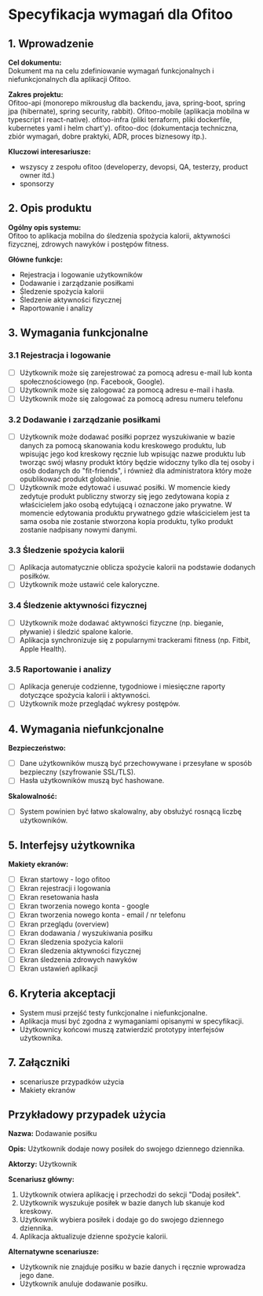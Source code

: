 # Specyfikacja wymagań dla Ofitoo

## 1. Wprowadzenie

**Cel dokumentu:**  
Dokument ma na celu zdefiniowanie wymagań funkcjonalnych i niefunkcjonalnych dla aplikacji Ofitoo.

**Zakres projektu:**  
Ofitoo-api (monorepo mikrousług dla backendu, java, spring-boot, spring jpa (hibernate), spring security, rabbit).
Ofitoo-mobile (aplikacja mobilna w typescript i react-native).
ofitoo-infra (pliki terraform, pliki dockerfile, kubernetes yaml i helm chart'y).
ofitoo-doc (dokumentacja techniczna, zbiór wymagań, dobre praktyki, ADR, proces biznesowy itp.).

**Kluczowi interesariusze:**
- wszyscy z zespołu ofitoo (developerzy, devopsi, QA, testerzy, product owner itd.)
- sponsorzy

## 2. Opis produktu

**Ogólny opis systemu:**  
Ofitoo to aplikacja mobilna do śledzenia spożycia kalorii, aktywności fizycznej, zdrowych nawyków i postępów fitness.

**Główne funkcje:**
- Rejestracja i logowanie użytkowników
- Dodawanie i zarządzanie posiłkami
- Śledzenie spożycia kalorii
- Śledzenie aktywności fizycznej
- Raportowanie i analizy

## 3. Wymagania funkcjonalne

### 3.1 Rejestracja i logowanie
- [ ] Użytkownik może się zarejestrować za pomocą adresu e-mail lub konta społecznościowego (np. Facebook, Google).
- [ ] Użytkownik może się zalogować za pomocą adresu e-mail i hasła.
- [ ] Użytkownik może się zalogować za pomocą adresu numeru telefonu

### 3.2 Dodawanie i zarządzanie posiłkami
- [ ] Użytkownik może dodawać posiłki poprzez wyszukiwanie w bazie danych za pomocą skanowania kodu kreskowego produktu,
    lub wpisując jego kod kreskowy ręcznie lub wpisując nazwe produktu lub tworząc swój własny produkt który będzie widoczny
tylko dla tej osoby i osób dodanych do "fit-friends", i również dla administratora który może opublikować produkt globalnie.
- [ ] Użytkownik może edytować i usuwać posiłki. W momencie kiedy zedytuje produkt publiczny stworzy się jego zedytowana kopia
z właścicielem jako osobą edytującą i oznaczone jako prywatne. W momencie edytowania produktu prywatnego gdzie właścicielem
jest ta sama osoba nie zostanie stworzona kopia produktu, tylko produkt zostanie nadpisany nowymi danymi.

### 3.3 Śledzenie spożycia kalorii
- [ ] Aplikacja automatycznie oblicza spożycie kalorii na podstawie dodanych posiłków.
- [ ] Użytkownik może ustawić cele kaloryczne.

### 3.4 Śledzenie aktywności fizycznej
- [ ] Użytkownik może dodawać aktywności fizyczne (np. bieganie, pływanie) i śledzić spalone kalorie.
- [ ] Aplikacja synchronizuje się z popularnymi trackerami fitness (np. Fitbit, Apple Health).

### 3.5 Raportowanie i analizy
- [ ] Aplikacja generuje codzienne, tygodniowe i miesięczne raporty dotyczące spożycia kalorii i aktywności.
- [ ] Użytkownik może przeglądać wykresy postępów.

## 4. Wymagania niefunkcjonalne

**Bezpieczeństwo:**
- [ ] Dane użytkowników muszą być przechowywane i przesyłane w sposób bezpieczny (szyfrowanie SSL/TLS).
- [ ] Hasła użytkowników muszą być hashowane.

**Skalowalność:**
- [ ] System powinien być łatwo skalowalny, aby obsłużyć rosnącą liczbę użytkowników.

## 5. Interfejsy użytkownika

**Makiety ekranów:**
- [ ] Ekran startowy - logo ofitoo
- [ ] Ekran rejestracji i logowania
- [ ] Ekran resetowania hasła
- [ ] Ekran tworzenia nowego konta - google
- [ ] Ekran tworzenia nowego konta - email / nr telefonu
- [ ] Ekran przeglądu (overview)
- [ ] Ekran dodawania / wyszukiwania posiłku
- [ ] Ekran śledzenia spożycia kalorii
- [ ] Ekran śledzenia aktywności fizycznej
- [ ] Ekran śledzenia zdrowych nawyków
- [ ] Ekran ustawień aplikacji

## 6. Kryteria akceptacji
- System musi przejść testy funkcjonalne i niefunkcjonalne.
- Aplikacja musi być zgodna z wymaganiami opisanymi w specyfikacji.
- Użytkownicy końcowi muszą zatwierdzić prototypy interfejsów użytkownika.

## 7. Załączniki
- scenariusze przypadków użycia
- Makiety ekranów

## Przykładowy przypadek użycia

**Nazwa:** Dodawanie posiłku

**Opis:** Użytkownik dodaje nowy posiłek do swojego dziennego dziennika.

**Aktorzy:** Użytkownik

**Scenariusz główny:**
1. Użytkownik otwiera aplikację i przechodzi do sekcji "Dodaj posiłek".
2. Użytkownik wyszukuje posiłek w bazie danych lub skanuje kod kreskowy.
3. Użytkownik wybiera posiłek i dodaje go do swojego dziennego dziennika.
4. Aplikacja aktualizuje dzienne spożycie kalorii.

**Alternatywne scenariusze:**
- Użytkownik nie znajduje posiłku w bazie danych i ręcznie wprowadza jego dane.
- Użytkownik anuluje dodawanie posiłku.